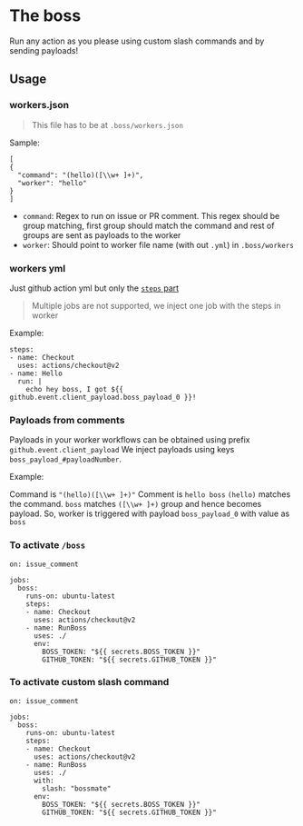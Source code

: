 # The boss
Run any action as you please using custom slash commands and by sending payloads!


## Usage

### workers.json

> This file has to be at `.boss/workers.json`

Sample:
```
[
{	
  "command": "(hello)([\\w+ ]+)",	
  "worker": "hello"	
}
]
```

- `command`: Regex to run on issue or PR comment. This regex should be group matching, first group should match the command and rest of groups are sent as payloads to the worker
- `worker`: Should point to worker file name (with out `.yml`) in `.boss/workers`

### workers yml

Just github action yml but only the [`steps` part](https://help.github.com/en/actions/reference/workflow-syntax-for-github-actions#jobsjob_idsteps)

> Multiple jobs are not supported, we inject one job with the steps in worker 

Example:
```
steps:
- name: Checkout
  uses: actions/checkout@v2
- name: Hello
  run: |
    echo hey boss, I got ${{ github.event.client_payload.boss_payload_0 }}!
```

### Payloads from comments

Payloads in your worker workflows can be obtained using prefix `github.event.client_payload`
We inject payloads using keys `boss_payload_#payloadNumber`.

Example:

Command is `"(hello)([\\w+ ]+)"`
Comment is `hello boss`
`(hello)` matches the command.
`boss` matches `([\\w+ ]+)` group and hence becomes payload.
So, worker is triggered with payload `boss_payload_0` with value as `boss`

### To activate `/boss`
```
on: issue_comment

jobs:
  boss:
    runs-on: ubuntu-latest
    steps:
    - name: Checkout
      uses: actions/checkout@v2
    - name: RunBoss
      uses: ./
      env:
        BOSS_TOKEN: "${{ secrets.BOSS_TOKEN }}"
        GITHUB_TOKEN: "${{ secrets.GITHUB_TOKEN }}"
```

### To activate custom slash command
```
on: issue_comment

jobs:
  boss:
    runs-on: ubuntu-latest
    steps:
    - name: Checkout
      uses: actions/checkout@v2
    - name: RunBoss
      uses: ./
      with:
        slash: "bossmate"
      env:
        BOSS_TOKEN: "${{ secrets.BOSS_TOKEN }}"
        GITHUB_TOKEN: "${{ secrets.GITHUB_TOKEN }}"
```
